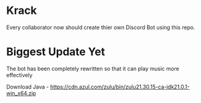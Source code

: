 # Krack
Every collaborator now should create thier own Discord Bot using this repo.

# Biggest Update Yet
The bot has been completely rewritten so that it can play music more effectively

Download Java - https://cdn.azul.com/zulu/bin/zulu21.30.15-ca-jdk21.0.1-win_x64.zip
